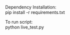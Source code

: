 Dependency Installation:  
pip install -r requirements.txt  
  
To run script:  
python live_test.py